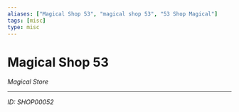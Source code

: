 ```yaml
---
aliases: ["Magical Shop 53", "magical shop 53", "53 Shop Magical"]
tags: [misc]
type: misc
---
```


# Magical Shop 53

*Magical Store*

---
*ID: SHOP00052*